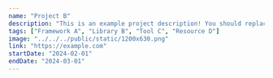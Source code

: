 ```yaml
---
name: "Project B"
description: "This is an example project description! You should replace this with a description of your own project."
tags: ["Framework A", "Library B", "Tool C", "Resource D"]
image: "../../../public/static/1200x630.png"
link: "https://example.com"
startDate: "2024-02-01"
endDate: "2024-03-01"
---
```


